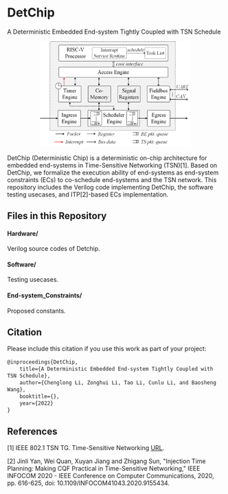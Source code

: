 # DetChip
A Deterministic Embedded End-system Tightly Coupled with TSN Schedule

<div align="center"><img src="Doc/DetChipArc.png" alt="DetChip architecture overview" width="70%" height="70%"/></div>

DetChip (Deterministic Chip) is a deterministic on-chip architecture for embedded end-systems in Time-Sensitive Networking (TSN)[1]. Based on DetChip, we formalize the execution ability of end-systems as end-system constraints (ECs) to co-schedule end-systems and the TSN network. This repository includes the Verilog code implementing DetChip, the software testing usecases, and ITP[2]-based ECs implementation. 


## Files in this Repository

#### Hardware/

Verilog source codes of Detchip.

#### Software/

Testing usecases.

#### End-system_Constraints/

Proposed constants.


## Citation
Please include this citation if you use this work as part of your project:

```
@inproceedings{DetChip,
	title={A Deterministic Embedded End-system Tightly Coupled with TSN Schedule},
	author={Chenglong Li, Zonghui Li, Tao Li, Cunlu Li, and Baosheng Wang},
	booktitle={},
	year={2022}
}
```

## References

[1] IEEE 802.1 TSN TG. Time-Sensitive Networking [URL](https://1.ieee802.org/tsn/).

[2] Jinli Yan, Wei Quan, Xuyan Jiang and Zhigang Sun, "Injection Time Planning: Making CQF Practical in Time-Sensitive Networking," IEEE INFOCOM 2020 - IEEE Conference on Computer Communications, 2020, pp. 616-625, doi: 10.1109/INFOCOM41043.2020.9155434.
